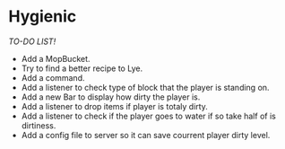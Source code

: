 Hygienic
========


*TO-DO LIST!* 

- Add a MopBucket.
- Try to find a better recipe to Lye.
- Add a command.
- Add a listener to check type of block that the player is standing on.
- Add a new Bar to display how dirty the player is.
- Add a listener to drop items if player is totaly dirty.
- Add a listener to check if the player goes to water if so take half of is dirtiness.
- Add a config file to server so it can save courrent player dirty level.

